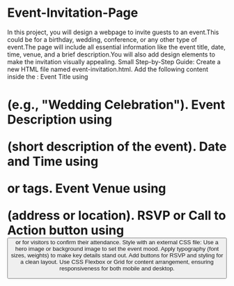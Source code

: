 # Event-Invitation-Page
In this project, you will design a webpage to invite guests to an event.This could be for a birthday,
wedding, conference, or any other type of event.The page will include all essential information like the
event title, date, time, venue, and a brief description.You will also add design elements to make the
invitation visually appealing.
Small Step-by-Step Guide:
Create a new HTML file named event-invitation.html.
Add the following content inside the <body>:
Event Title using <h1> (e.g., "Wedding Celebration").
Event Description using <p> (short description of the event).
Date and Time using <p> or <time> tags.
Event Venue using <p> (address or location).
RSVP or Call to Action button using <button> or <a> for visitors to confirm their attendance.
Style with an external CSS file:
Use a hero image or background image to set the event mood.
Apply typography (font sizes, weights) to make key details stand out.
Add buttons for RSVP and styling for a clean layout.
Use CSS Flexbox or Grid for content arrangement, ensuring responsiveness for both mobile and
desktop.
